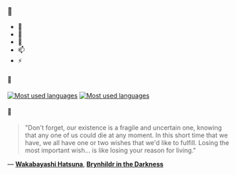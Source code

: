 ### 👋

- 🔭
- 🌱
- 💬
- 📫
- ⚡

#### 🧏

[![Most used languages](https://github-readme-stats-aynah.vercel.app/api/top-langs/?username=aynh&theme=solarized-dark&langs_count=6&layout=compact&hide_title=true)](https://github.com/anuraghazra/github-readme-stats#gh-dark-mode-only)
[![Most used languages](https://github-readme-stats-aynah.vercel.app/api/top-langs/?username=aynh&theme=solarized-light&langs_count=6&layout=compact&hide_title=true)](https://github.com/anuraghazra/github-readme-stats#gh-light-mode-only)

#### 💬

> "Don't forget, our existence is a fragile and uncertain one, knowing that any one of us could die at any moment. In this short time that we have, we all have one or two wishes that we'd like to fulfill. Losing the most important wish... is like losing your reason for living."

&mdash; [**Wakabayashi Hatsuna**](https://myanimelist.net/character.php?q=Wakabayashi%20Hatsuna&cat=character), [**Brynhildr in the Darkness**](https://myanimelist.net/search/all?q=Brynhildr%20in%20the%20Darkness&cat=all)
